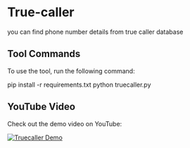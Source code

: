 # True-caller
you can find phone number details from true caller database 
## Tool Commands

To use the tool, run the following command:

pip install -r requirements.txt
python truecaller.py


## YouTube Video

Check out the demo video on YouTube:

[![Truecaller Demo](https://img.youtube.com/vi/YOUTUBE_VIDEO_ID/0.jpg)](https://www.youtube.com/watch?v=YOUTUBE_VIDEO_ID)

